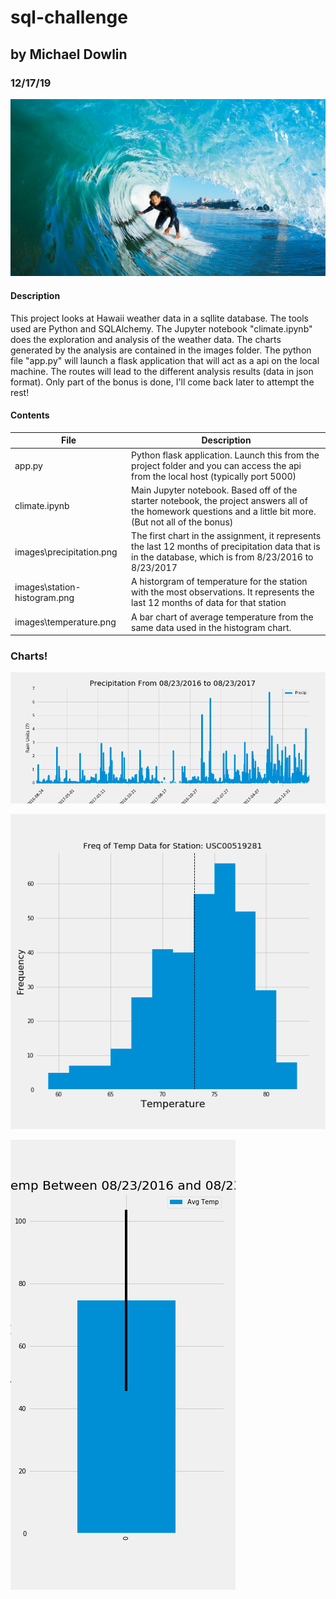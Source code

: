 # sql-challenge
## by Michael Dowlin
### 12/17/19

!['Image not available'](/Images/surfs-up.png)

#### Description
This project looks at Hawaii weather data in a sqllite database.  The tools used are Python and SQLAlchemy.  The Jupyter notebook "climate.ipynb" does the exploration and analysis of the weather data.  The charts generated by the analysis are contained in the images folder.  The python file "app.py" will launch a flask application that will act as a api on the local machine.  The routes will lead to the different analysis results (data in json format).  Only part of the bonus is done, I'll come back later to attempt the rest!

#### Contents

| File                         | Description                                                                                     |
|------------------------------|-------------------------------------------------------------------------------------------------|
|app.py                        | Python flask application.  Launch this from the project folder and you can access the api from the local host (typically port 5000)
|climate.ipynb                 | Main Jupyter notebook.  Based off of the starter notebook, the project answers all of the homework questions and a little bit more.  (But not all of the bonus)
images\precipitation.png       | The first chart in the assignment, it represents the last 12 months of precipitation data that is in the database, which is from 8/23/2016 to 8/23/2017
images\station-histogram.png   | A historgram of temperature for the station with the most observations.  It represents the last 12 months of data for that station
images\temperature.png         | A bar chart of average temperature from the same data used in the histogram chart. 

### Charts!
!['Image not available'](/Images/precipitation.png)

!['Image not available'](/Images/station-histogram.png)

!['Image not available'](/Images/temperature.png)
